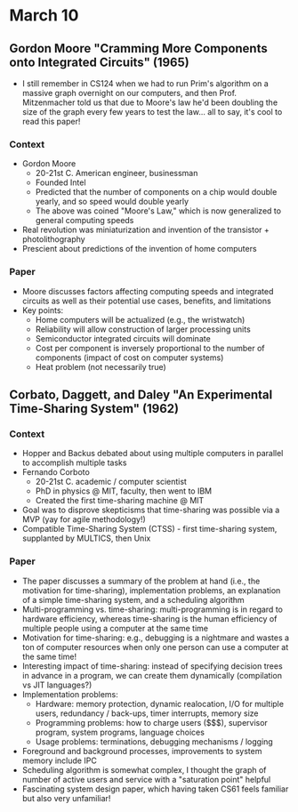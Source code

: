 # March 10

## Gordon Moore "Cramming More Components onto Integrated Circuits" (1965)
- I still remember in CS124 when we had to run Prim's algorithm on a massive graph overnight on our computers, and then Prof. Mitzenmacher told us that due to Moore's law he'd been doubling the size of the graph every few years to test the law... all to say, it's cool to read this paper!

### Context
- Gordon Moore
  - 20-21st C. American engineer, businessman
  - Founded Intel
  - Predicted that the number of components on a chip would double yearly, and so speed would double yearly
  - The above was coined "Moore's Law," which is now generalized to general computing speeds
- Real revolution was miniaturization and invention of the transistor + photolithography
- Prescient about predictions of the invention of home computers

### Paper
- Moore discusses factors affecting computing speeds and integrated circuits as well as their potential use cases, benefits, and limitations
- Key points:
  - Home computers will be actualized (e.g., the wristwatch)
  - Reliability will allow construction of larger processing units
  - Semiconductor integrated circuits will dominate
  - Cost per component is inversely proportional to the number of components (impact of cost on computer systems)
  - Heat problem (not necessarily true)

## Corbato, Daggett, and Daley "An Experimental Time-Sharing System" (1962)

### Context
- Hopper and Backus debated about using multiple computers in parallel to accomplish multiple tasks
- Fernando Corboto
  - 20-21st C. academic / computer scientist
  - PhD in physics @ MIT, faculty, then went to IBM
  - Created the first time-sharing machine @ MIT
- Goal was to disprove skepticisms that time-sharing was possible via a MVP (yay for agile methodology!)
- Compatible Time-Sharing System (CTSS) - first time-sharing system, supplanted by MULTICS, then Unix

### Paper
- The paper discusses a summary of the problem at hand (i.e., the motivation for time-sharing), implementation problems, an explanation of a simple time-sharing system, and a scheduling algorithm
- Multi-programming vs. time-sharing: multi-programming is in regard to hardware efficiency, whereas time-sharing is the human efficiency of multiple people using a computer at the same time
- Motivation for time-sharing: e.g., debugging is a nightmare and wastes a ton of computer resources when only one person can use a computer at the same time!
- Interesting impact of time-sharing: instead of specifying decision trees in advance in a program, we can create them dynamically (compilation vs JIT languages?)
- Implementation problems:
  - Hardware: memory protection, dynamic realocation, I/O for multiple users, redundancy / back-ups, timer interrupts, memory size
  - Programming problems: how to charge users ($$$), supervisor program, system programs, language choices
  - Usage problems: terminations, debugging mechanisms / logging
- Foreground and background processes, improvements to system memory include IPC
- Scheduling algorithm is somewhat complex, I thought the graph of number of active users and service with a "saturation point" helpful
- Fascinating system design paper, which having taken CS61 feels familiar but also very unfamiliar!

